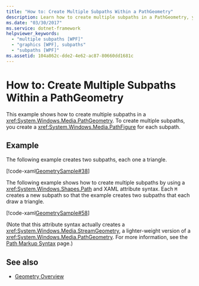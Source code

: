 ```yaml
---
title: "How to: Create Multiple Subpaths Within a PathGeometry"
description: Learn how to create multiple subpaths in a PathGeometry, you must create a PathFigure for each subpath.
ms.date: "03/30/2017"
ms.service: dotnet-framework
helpviewer_keywords: 
  - "multiple subpaths [WPF]"
  - "graphics [WPF], subpaths"
  - "subpaths [WPF]"
ms.assetid: 104a862c-dde2-4e62-ac87-80660dd1681c
---
```

# How to: Create Multiple Subpaths Within a PathGeometry

This example shows how to create multiple subpaths in a <xref:System.Windows.Media.PathGeometry>. To create multiple subpaths, you create a <xref:System.Windows.Media.PathFigure> for each subpath.  
  
## Example  

 The following example creates two subpaths, each one a triangle.  
  
 [!code-xaml[GeometrySample#38](~/samples/snippets/csharp/VS_Snippets_Wpf/GeometrySample/CS/pathgeometryexample.xaml#38)]  
  
 The following example shows how to create multiple subpaths by using a <xref:System.Windows.Shapes.Path> and XAML attribute syntax. Each `M` creates a new subpath so that the example creates two subpaths that each draw a triangle.  
  
 [!code-xaml[GeometrySample#58](~/samples/snippets/csharp/VS_Snippets_Wpf/GeometrySample/CS/geometryattributesyntaxexample.xaml#58)]  
  
 (Note that this attribute syntax actually creates a <xref:System.Windows.Media.StreamGeometry>, a lighter-weight version of a <xref:System.Windows.Media.PathGeometry>. For more information, see the [Path Markup Syntax](path-markup-syntax.md) page.)  
  
## See also

- [Geometry Overview](geometry-overview.md)
